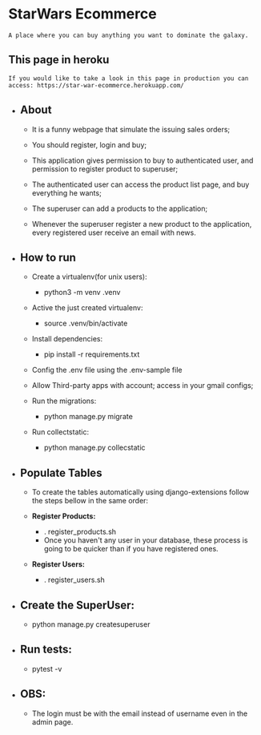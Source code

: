 # StarWars Ecommerce
`A place where you can buy anything you want to dominate the galaxy.`

## This page in heroku
`If you would like to take a look in this page in production you can access: https://star-war-ecommerce.herokuapp.com/`

* ## __About__
    - It is a funny webpage that simulate the issuing sales orders;

    - You should register, login and buy;

    - This application gives permission to buy to authenticated user, and permission to register product to superuser;

    - The authenticated user can access the product list page, and buy everything he wants;

    - The superuser can add a products to the application;

    - Whenever the superuser register a new product to the application, every registered user receive an email with news.

* ## __How to run__
  - Create a virtualenv(for unix users):
    - python3 -m venv .venv
  
  - Active the just created virtualenv:
    - source .venv/bin/activate

  - Install dependencies:
    - pip install -r requirements.txt
  
  - Config the .env file using the .env-sample file
  - Allow Third-party apps with account; access in your gmail configs;

  - Run the migrations:
    - python manage.py migrate
  
  - Run collectstatic:
    - python manage.py collecstatic

* ## __Populate Tables__
    - To create the tables automatically using django-extensions follow the steps bellow in the same order:
    
    - __Register Products:__
        - . register_products.sh
        - Once you haven't any user in your database, these process is going to be quicker than if you have registered ones.

    - __Register Users:__
        - . register_users.sh

* ## __Create the SuperUser:__
    - python manage.py createsuperuser

* ## __Run tests:__
    - pytest -v

* ## __OBS:__
    - The login must be with the email instead of username even in the admin page.
    
